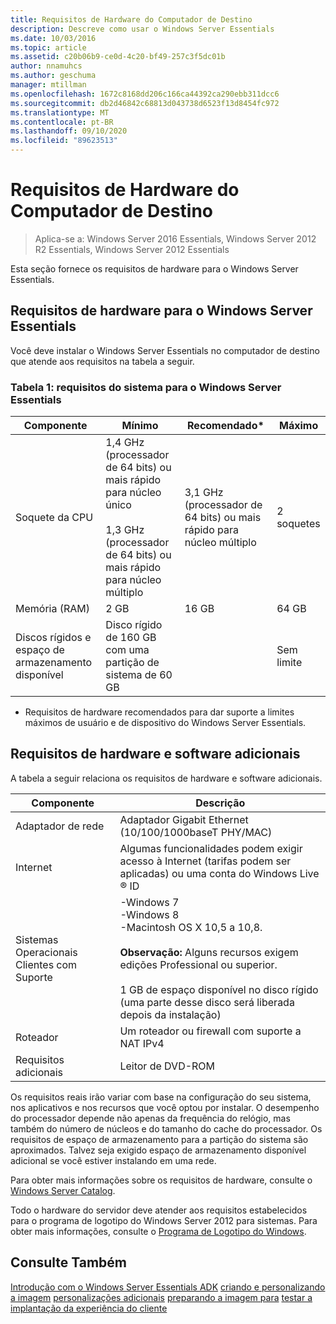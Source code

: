 ```yaml
---
title: Requisitos de Hardware do Computador de Destino
description: Descreve como usar o Windows Server Essentials
ms.date: 10/03/2016
ms.topic: article
ms.assetid: c20b06b9-ce0d-4c20-bf49-257c3f5dc01b
author: nnamuhcs
ms.author: geschuma
manager: mtillman
ms.openlocfilehash: 1672c8168dd206c166ca44392ca290ebb311dcc6
ms.sourcegitcommit: db2d46842c68813d043738d6523f13d8454fc972
ms.translationtype: MT
ms.contentlocale: pt-BR
ms.lasthandoff: 09/10/2020
ms.locfileid: "89623513"
---
```

# <a name="hardware-requirements-for-the-target-computer"></a>Requisitos de Hardware do Computador de Destino

>Aplica-se a: Windows Server 2016 Essentials, Windows Server 2012 R2 Essentials, Windows Server 2012 Essentials

Esta seção fornece os requisitos de hardware para o Windows Server Essentials.

## <a name="hardware-requirements-for-windows-server-essentials"></a>Requisitos de hardware para o Windows Server Essentials
 Você deve instalar o Windows Server Essentials no computador de destino que atende aos requisitos na tabela a seguir.

### <a name="table-1--system-requirements-for-windows-server-essentials"></a>Tabela 1: requisitos do sistema para o Windows Server Essentials

|Componente|Mínimo|Recomendado*|Máximo|
|---------------|-------------|-------------------|-------------|
|Soquete da CPU|1,4 GHz (processador de 64 bits) ou mais rápido para núcleo único<br /><br /> 1,3 GHz (processador de 64 bits) ou mais rápido para núcleo múltiplo|3,1 GHz (processador de 64 bits) ou mais rápido para núcleo múltiplo|2 soquetes|
|Memória (RAM)|2 GB|16 GB|64 GB|
|Discos rígidos e espaço de armazenamento disponível|Disco rígido de 160 GB com uma partição de sistema de 60 GB||Sem limite|

 * Requisitos de hardware recomendados para dar suporte a limites máximos de usuário e de dispositivo do Windows Server Essentials.

## <a name="additional-hardware-and-software-requirements"></a>Requisitos de hardware e software adicionais
 A tabela a seguir relaciona os requisitos de hardware e software adicionais.

|Componente|Descrição|
|---------------|-----------------|
|Adaptador de rede|Adaptador Gigabit Ethernet (10/100/1000baseT PHY/MAC)|
|Internet|Algumas funcionalidades podem exigir acesso à Internet (tarifas podem ser aplicadas) ou uma conta do Windows Live &reg; ID|
|Sistemas Operacionais Clientes com Suporte|-Windows 7<br />-Windows 8<br />-Macintosh OS X 10,5 a 10,8.<br /><br /> **Observação:** Alguns recursos exigem edições Professional ou superior.<br /><br /> 1 GB de espaço disponível no disco rígido (uma parte desse disco será liberada depois da instalação)|
|Roteador|Um roteador ou firewall com suporte a NAT IPv4|
|Requisitos adicionais|Leitor de DVD-ROM|

 Os requisitos reais irão variar com base na configuração do seu sistema, nos aplicativos e nos recursos que você optou por instalar. O desempenho do processador depende não apenas da frequência do relógio, mas também do número de núcleos e do tamanho do cache do processador. Os requisitos de espaço de armazenamento para a partição do sistema são aproximados. Talvez seja exigido espaço de armazenamento disponível adicional se você estiver instalando em uma rede.

 Para obter mais informações sobre os requisitos de hardware, consulte o [Windows Server Catalog](https://www.windowsservercatalog.com).

 Todo o hardware do servidor deve atender aos requisitos estabelecidos para o programa de logotipo do Windows Server 2012 para sistemas. Para obter mais informações, consulte o [Programa de Logotipo do Windows](https://www.microsoft.com/whdc/winlogo/hwrequirements.mspx).

## <a name="see-also"></a>Consulte Também

 [Introdução com o Windows Server Essentials ADK](Getting-Started-with-the-Windows-Server-Essentials-ADK.md) [criando e personalizando a imagem](Creating-and-Customizing-the-Image.md) [personalizações adicionais](Additional-Customizations.md) [preparando a imagem para](Preparing-the-Image-for-Deployment.md) [testar a implantação da experiência do cliente](Testing-the-Customer-Experience.md)

